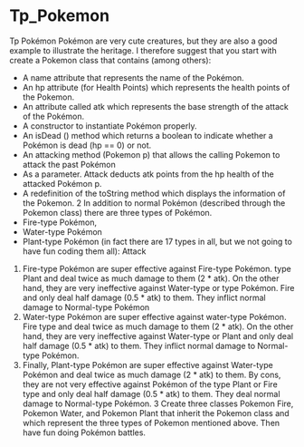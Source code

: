 # Tp_Pokemon


Tp Pokémon
Pokémon are very cute creatures, but they are also a
good example to illustrate the heritage. I therefore suggest that you start with
create a Pokemon class that contains (among others):
- A name attribute that represents the name of the Pokémon.
- An hp attribute (for Health Points) which represents the health points of the
Pokemon.
- An attribute called atk which represents the base strength of the attack
of the Pokémon.
- A constructor to instantiate Pokémon properly.
- An isDead () method which returns a boolean to indicate whether a Pokémon is dead (hp == 0) or not.
- An attacking method (Pokemon p) that allows the calling Pokemon
to attack the past Pokémon
- As a parameter. Attack deducts atk points from the hp health of the attacked Pokémon p.
- A redefinition of the toString method which displays the information of the
Pokemon.
2
In addition to normal Pokémon (described through the Pokemon class) there are
three types of Pokémon.
- Fire-type Pokémon,
- Water-type Pokémon
- Plant-type Pokémon (in fact there are 17 types in all, but we
not going to have fun coding them all):
Attack
1. Fire-type Pokémon are super effective against Fire-type Pokémon.
type Plant and deal twice as much damage to them (2 * atk). On the other hand,
they are very ineffective against Water-type or type Pokémon.
Fire and only deal half damage (0.5 * atk) to them. They inflict
normal damage to Normal-type Pokémon
2. Water-type Pokémon are super effective against water-type Pokémon.
Fire type and deal twice as much damage to them (2 * atk). On the other hand, they
are very ineffective against Water-type or
Plant and only deal half damage (0.5 * atk) to them. They inflict
normal damage to Normal-type Pokémon.
3. Finally, Plant-type Pokémon are super effective against Water-type Pokémon and deal twice as much damage (2 * atk) to them. By
cons, they are not very effective against Pokémon of the type Plant or
Fire type and only deal half damage (0.5 * atk) to them. They deal normal damage to Normal-type Pokémon.
3
Create three classes Pokemon Fire, Pokemon Water, and Pokemon Plant that inherit the
Pokemon class and which represent the three types of Pokemon mentioned above. Then have fun doing Pokémon battles. 
